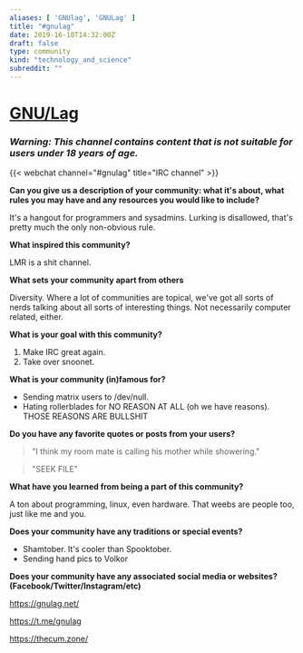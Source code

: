 ```yaml
---
aliases: [ 'GNUlag', 'GNULag' ]
title: "#gnulag"
date: 2019-16-10T14:32:00Z
draft: false
type: community
kind: "technology_and_science"
subreddit: ""
---
```


# [GNU/Lag](https://gnulag.net)
### *Warning: This channel contains content that is not suitable for users under 18 years of age.*
{{< webchat channel="#gnulag" title="IRC channel" >}}


**Can you give us a description of your community: what it's about, what rules you may have and any resources you would like to include?**

It's a hangout for programmers and sysadmins. Lurking is disallowed, that's pretty much the only non-obvious rule.

**What inspired this community?**

LMR is a shit channel.

**What sets your community apart from others**

Diversity. Where a lot of communities are topical, we've got all sorts of nerds talking about all sorts of interesting things. Not necessarily computer related, either.

**What is your goal with this community?**

1. Make IRC great again.
2. Take over snoonet.

**What is your community (in)famous for?**

* Sending matrix users to /dev/null.
* Hating rollerblades for NO REASON AT ALL (oh we have reasons). THOSE REASONS ARE BULLSHIT

**Do you have any favorite quotes or posts from your users?**

>"I think my room mate is calling his mother while showering."

>"SEEK FILE"

**What have you learned from being a part of this community?**

A ton about programming, linux, even hardware. That weebs are people too, just like me and you.

**Does your community have any traditions or special events?**

* Shamtober. It's cooler than Spooktober.
* Sending hand pics to Volkor

**Does your community have any associated social media or websites? (Facebook/Twitter/Instagram/etc)**

https://gnulag.net/

https://t.me/gnulag

https://thecum.zone/
